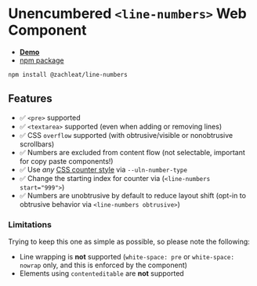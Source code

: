# Unencumbered `<line-numbers>` Web Component

- [**Demo**](https://zachleat.github.io/line-numbers/demo.html)
- [npm package](https://www.npmjs.com/package/@zachleat/line-numbers)

```
npm install @zachleat/line-numbers
```

## Features

- ✅ `<pre>` supported
- ✅ `<textarea>` supported (even when adding or removing lines)
- ✅ CSS `overflow` supported (with obtrusive/visible or nonobtrusive scrollbars)
- ✅ Numbers are excluded from content flow (not selectable, important for copy paste components!)
- ✅ Use _any_ [CSS counter style](https://developer.mozilla.org/en-US/docs/Web/CSS/counter#counter-style) via `--uln-number-type`
- ✅ Change the starting index for counter via (`<line-numbers start="999">`)
- ✅ Numbers are unobtrusive by default to reduce layout shift (opt-in to obtrusive behavior via `<line-numbers obtrusive>`)

### Limitations

Trying to keep this one as simple as possible, so please note the following:

- Line wrapping is **not** supported (`white-space: pre` or `white-space: nowrap` only, and this is enforced by the component)
- Elements using `contenteditable` are **not** supported

